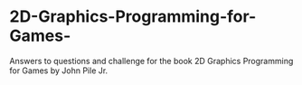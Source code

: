 # 2D-Graphics-Programming-for-Games-
Answers to questions and challenge for the book 2D Graphics Programming for Games by John Pile Jr.
